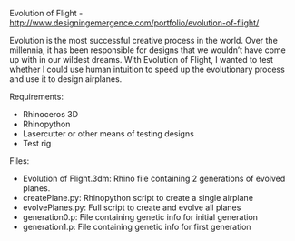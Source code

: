 Evolution of Flight - http://www.designingemergence.com/portfolio/evolution-of-flight/


Evolution is the most successful creative process in the world. Over the millennia, it has been responsible for designs that we wouldn’t have come up with in our wildest dreams. With Evolution of Flight, I wanted to test whether I could use human intuition to speed up the evolutionary process and use it to design airplanes. 

Requirements:

  - Rhinoceros 3D
  - Rhinopython
  - Lasercutter or other means of testing designs
  - Test rig
  
Files:

  - Evolution of Flight.3dm: Rhino file containing 2 generations of evolved planes.
  - createPlane.py: Rhinopython script to create a single airplane
  - evolvePlanes.py: Full script to create and evolve all planes
  - generation0.p: File containing genetic info for initial generation
  - generation1.p: File containing genetic info for first generation
  
  
